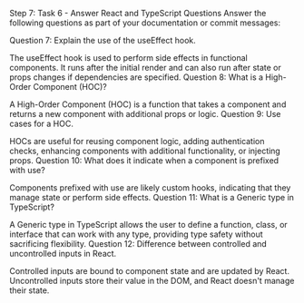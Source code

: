 Step 7: Task 6 - Answer React and TypeScript Questions
Answer the following questions as part of your documentation or commit messages:

Question 7: Explain the use of the useEffect hook.

The useEffect hook is used to perform side effects in functional components. It runs after the initial render and can also run after state or props changes if dependencies are specified.
Question 8: What is a High-Order Component (HOC)?

A High-Order Component (HOC) is a function that takes a component and returns a new component with additional props or logic.
Question 9: Use cases for a HOC.

HOCs are useful for reusing component logic, adding authentication checks, enhancing components with additional functionality, or injecting props.
Question 10: What does it indicate when a component is prefixed with use?

Components prefixed with use are likely custom hooks, indicating that they manage state or perform side effects.
Question 11: What is a Generic type in TypeScript?

A Generic type in TypeScript allows the user to define a function, class, or interface that can work with any type, providing type safety without sacrificing flexibility.
Question 12: Difference between controlled and uncontrolled inputs in React.

Controlled inputs are bound to component state and are updated by React. Uncontrolled inputs store their value in the DOM, and React doesn't manage their state.
